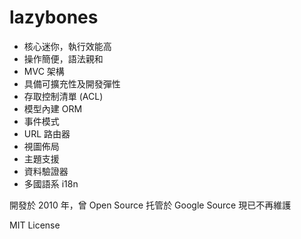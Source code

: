 # lazybones

- 核心迷你，執行效能高
- 操作簡便，語法親和
- MVC 架構
- 具備可擴充性及開發彈性
- 存取控制清單 (ACL) 
- 模型內建 ORM 
- 事件模式
- URL 路由器
- 視圖佈局
- 主題支援 
- 資料驗證器
- 多國語系 i18n

開發於 2010 年，曾 Open Source 托管於 Google Source 現已不再維護

MIT License
